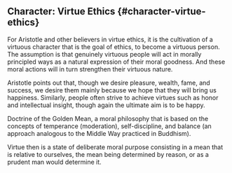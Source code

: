 ## Character: Virtue Ethics {#character-virtue-ethics}

For Aristotle and other believers in virtue ethics, it is the cultivation of a virtuous character that is the goal of ethics, to become a virtuous person. The assumption is that genuinely virtuous people will act in morally principled ways as a natural expression of their moral goodness. And these moral actions will in turn strengthen their virtuous nature.

Aristotle points out that, though we desire pleasure, wealth, fame, and success, we desire them mainly because we hope that they will bring us happiness. Similarly, people often strive to achieve virtues such as honor and intellectual insight, though again the ultimate aim is to be happy.

Doctrine of the Golden Mean, a moral philosophy that is based on the concepts of temperance (moderation), self-discipline, and balance (an approach analogous to the Middle Way practiced in Buddhism).

Virtue then is a state of deliberate moral purpose consisting in a mean that is relative to ourselves, the mean being determined by reason, or as a prudent man would determine it.